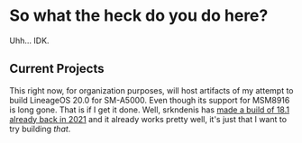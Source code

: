 # So what the heck do you do here?

Uhh... IDK.

## Current Projects

This right now, for organization purposes, will host artifacts of my attempt to build LineageOS 20.0 for SM-A5000.
Even though its support for MSM8916 is long gone.
That is if I get it done.
Well, srkndenis has [made a build of 18.1 already back in 2021](https://mega.nz/folder/7s0CnQpL#OpPDOEsGA5APizajXRZ32A/folder/bp0kxYCQ)
and it already works pretty well, it's just that I want to try building *that*.
